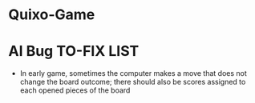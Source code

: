 # Quixo-Game

# AI Bug TO-FIX LIST
- In early game, sometimes the computer makes a move that does not change the board outcome;
there should also be scores assigned to each opened pieces of the board

